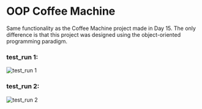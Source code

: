 # OOP Coffee Machine

Same functionality as the Coffee Machine project made in Day 15. The only difference is that this project was designed using the object-oriented programming paradigm. 

### test_run 1:
![test_run 1](https://user-images.githubusercontent.com/54639928/185502842-76d9629c-361b-42c2-8832-45629e654176.png)

### test_run 2:
![test_run 2](https://user-images.githubusercontent.com/54639928/185502847-dfc60d23-eb8c-4510-a65c-08682389111a.png)
